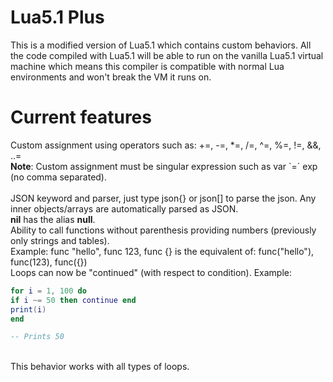 # Lua5.1 Plus
This is a modified version of Lua5.1 which contains custom behaviors. All the code compiled with Lua5.1 will be able to run on the vanilla Lua5.1 virtual machine which means this compiler is compatible with normal Lua environments and won't break the VM it runs on.
<br>
# Current features
Custom assignment using operators such as: +=, -=, *=, /=, ^=, %=, !=, &&, ..=
<br>
**Note**: Custom assignment must be singular expression such as var `=´ exp (no comma separated).  
<br>
JSON keyword and parser, just type json{} or json[] to parse the json. Any inner objects/arrays are automatically parsed as JSON.
<br>
**nil** has the alias **null**.
<br>
Ability to call functions without parenthesis providing numbers (previously only strings and tables).
<br>
Example: func "hello", func 123, func {} is the equivalent of: func("hello"), func(123), func({})
<br>
Loops can now be "continued" (with respect to condition). Example:<br>
```lua
for i = 1, 100 do
if i ~= 50 then continue end
print(i)
end

-- Prints 50
```
<br>This behavior works with all types of loops.
